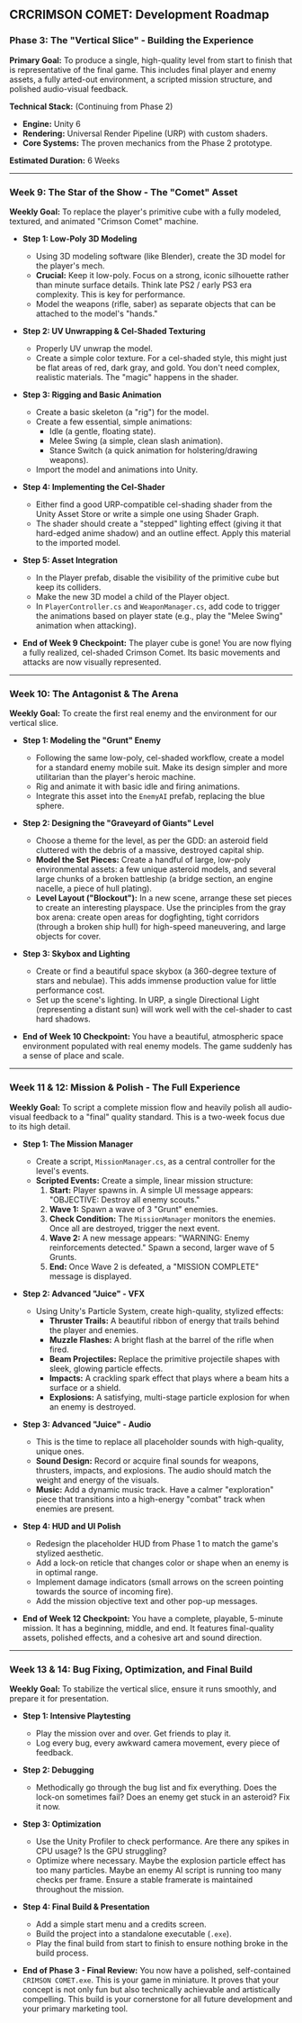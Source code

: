 ## **CRCRIMSON COMET: Development Roadmap**

### **Phase 3: The "Vertical Slice" - Building the Experience**

**Primary Goal:** To produce a single, high-quality level from start to finish that is representative of the final game. This includes final player and enemy assets, a fully arted-out environment, a scripted mission structure, and polished audio-visual feedback.

**Technical Stack:** (Continuing from Phase 2)
*   **Engine:** Unity 6
*   **Rendering:** Universal Render Pipeline (URP) with custom shaders.
*   **Core Systems:** The proven mechanics from the Phase 2 prototype.

**Estimated Duration:** 6 Weeks

---

### **Week 9: The Star of the Show - The "Comet" Asset**

**Weekly Goal:** To replace the player's primitive cube with a fully modeled, textured, and animated "Crimson Comet" machine.

*   **Step 1: Low-Poly 3D Modeling**
    *   Using 3D modeling software (like Blender), create the 3D model for the player's mech.
    *   **Crucial:** Keep it low-poly. Focus on a strong, iconic silhouette rather than minute surface details. Think late PS2 / early PS3 era complexity. This is key for performance.
    *   Model the weapons (rifle, saber) as separate objects that can be attached to the model's "hands."

*   **Step 2: UV Unwrapping & Cel-Shaded Texturing**
    *   Properly UV unwrap the model.
    *   Create a simple color texture. For a cel-shaded style, this might just be flat areas of red, dark gray, and gold. You don't need complex, realistic materials. The "magic" happens in the shader.

*   **Step 3: Rigging and Basic Animation**
    *   Create a basic skeleton (a "rig") for the model.
    *   Create a few essential, simple animations:
        *   Idle (a gentle, floating state).
        *   Melee Swing (a simple, clean slash animation).
        *   Stance Switch (a quick animation for holstering/drawing weapons).
    *   Import the model and animations into Unity.

*   **Step 4: Implementing the Cel-Shader**
    *   Either find a good URP-compatible cel-shading shader from the Unity Asset Store or write a simple one using Shader Graph.
    *   The shader should create a "stepped" lighting effect (giving it that hard-edged anime shadow) and an outline effect. Apply this material to the imported model.

*   **Step 5: Asset Integration**
    *   In the Player prefab, disable the visibility of the primitive cube but keep its colliders.
    *   Make the new 3D model a child of the Player object.
    *   In `PlayerController.cs` and `WeaponManager.cs`, add code to trigger the animations based on player state (e.g., play the "Melee Swing" animation when attacking).

*   **End of Week 9 Checkpoint:** The player cube is gone! You are now flying a fully realized, cel-shaded Crimson Comet. Its basic movements and attacks are now visually represented.

---

### **Week 10: The Antagonist & The Arena**

**Weekly Goal:** To create the first real enemy and the environment for our vertical slice.

*   **Step 1: Modeling the "Grunt" Enemy**
    *   Following the same low-poly, cel-shaded workflow, create a model for a standard enemy mobile suit. Make its design simpler and more utilitarian than the player's heroic machine.
    *   Rig and animate it with basic idle and firing animations.
    *   Integrate this asset into the `EnemyAI` prefab, replacing the blue sphere.

*   **Step 2: Designing the "Graveyard of Giants" Level**
    *   Choose a theme for the level, as per the GDD: an asteroid field cluttered with the debris of a massive, destroyed capital ship.
    *   **Model the Set Pieces:** Create a handful of large, low-poly environmental assets: a few unique asteroid models, and several large chunks of a broken battleship (a bridge section, an engine nacelle, a piece of hull plating).
    *   **Level Layout ("Blockout"):** In a new scene, arrange these set pieces to create an interesting playspace. Use the principles from the gray box arena: create open areas for dogfighting, tight corridors (through a broken ship hull) for high-speed maneuvering, and large objects for cover.

*   **Step 3: Skybox and Lighting**
    *   Create or find a beautiful space skybox (a 360-degree texture of stars and nebulae). This adds immense production value for little performance cost.
    *   Set up the scene's lighting. In URP, a single Directional Light (representing a distant sun) will work well with the cel-shader to cast hard shadows.

*   **End of Week 10 Checkpoint:** You have a beautiful, atmospheric space environment populated with real enemy models. The game suddenly has a sense of place and scale.

---

### **Week 11 & 12: Mission & Polish - The Full Experience**

**Weekly Goal:** To script a complete mission flow and heavily polish all audio-visual feedback to a "final" quality standard. This is a two-week focus due to its high detail.

*   **Step 1: The Mission Manager**
    *   Create a script, `MissionManager.cs`, as a central controller for the level's events.
    *   **Scripted Events:** Create a simple, linear mission structure:
        1.  **Start:** Player spawns in. A simple UI message appears: "OBJECTIVE: Destroy all enemy scouts."
        2.  **Wave 1:** Spawn a wave of 3 "Grunt" enemies.
        3.  **Check Condition:** The `MissionManager` monitors the enemies. Once all are destroyed, trigger the next event.
        4.  **Wave 2:** A new message appears: "WARNING: Enemy reinforcements detected." Spawn a second, larger wave of 5 Grunts.
        5.  **End:** Once Wave 2 is defeated, a "MISSION COMPLETE" message is displayed.

*   **Step 2: Advanced "Juice" - VFX**
    *   Using Unity's Particle System, create high-quality, stylized effects:
        *   **Thruster Trails:** A beautiful ribbon of energy that trails behind the player and enemies.
        *   **Muzzle Flashes:** A bright flash at the barrel of the rifle when fired.
        *   **Beam Projectiles:** Replace the primitive projectile shapes with sleek, glowing particle effects.
        *   **Impacts:** A crackling spark effect that plays where a beam hits a surface or a shield.
        *   **Explosions:** A satisfying, multi-stage particle explosion for when an enemy is destroyed.

*   **Step 3: Advanced "Juice" - Audio**
    *   This is the time to replace all placeholder sounds with high-quality, unique ones.
    *   **Sound Design:** Record or acquire final sounds for weapons, thrusters, impacts, and explosions. The audio should match the weight and energy of the visuals.
    *   **Music:** Add a dynamic music track. Have a calmer "exploration" piece that transitions into a high-energy "combat" track when enemies are present.

*   **Step 4: HUD and UI Polish**
    *   Redesign the placeholder HUD from Phase 1 to match the game's stylized aesthetic.
    *   Add a lock-on reticle that changes color or shape when an enemy is in optimal range.
    *   Implement damage indicators (small arrows on the screen pointing towards the source of incoming fire).
    *   Add the mission objective text and other pop-up messages.

*   **End of Week 12 Checkpoint:** You have a complete, playable, 5-minute mission. It has a beginning, middle, and end. It features final-quality assets, polished effects, and a cohesive art and sound direction.

---

### **Week 13 & 14: Bug Fixing, Optimization, and Final Build**

**Weekly Goal:** To stabilize the vertical slice, ensure it runs smoothly, and prepare it for presentation.

*   **Step 1: Intensive Playtesting**
    *   Play the mission over and over. Get friends to play it.
    *   Log every bug, every awkward camera movement, every piece of feedback.

*   **Step 2: Debugging**
    *   Methodically go through the bug list and fix everything. Does the lock-on sometimes fail? Does an enemy get stuck in an asteroid? Fix it now.

*   **Step 3: Optimization**
    *   Use the Unity Profiler to check performance. Are there any spikes in CPU usage? Is the GPU struggling?
    *   Optimize where necessary. Maybe the explosion particle effect has too many particles. Maybe an enemy AI script is running too many checks per frame. Ensure a stable framerate is maintained throughout the mission.

*   **Step 4: Final Build & Presentation**
    *   Add a simple start menu and a credits screen.
    *   Build the project into a standalone executable (`.exe`).
    *   Play the final build from start to finish to ensure nothing broke in the build process.

*   **End of Phase 3 - Final Review:** You now have a polished, self-contained `CRIMSON COMET.exe`. This is your game in miniature. It proves that your concept is not only fun but also technically achievable and artistically compelling. This build is your cornerstone for all future development and your primary marketing tool.